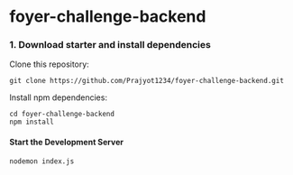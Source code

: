 # foyer-challenge-backend

### 1. Download starter and install dependencies

Clone this repository:

```
git clone https://github.com/Prajyot1234/foyer-challenge-backend.git
```

Install npm dependencies:

```
cd foyer-challenge-backend
npm install
```

#### Start the Development Server

```
nodemon index.js
```

